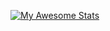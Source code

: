 [![My Awesome Stats](https://awesome-github-stats.azurewebsites.net/user-stats/BonnieToGamer?cardType=level-alternate&theme=cobalt&Ring=9C2ADD)](https://git.io/awesome-stats-card)